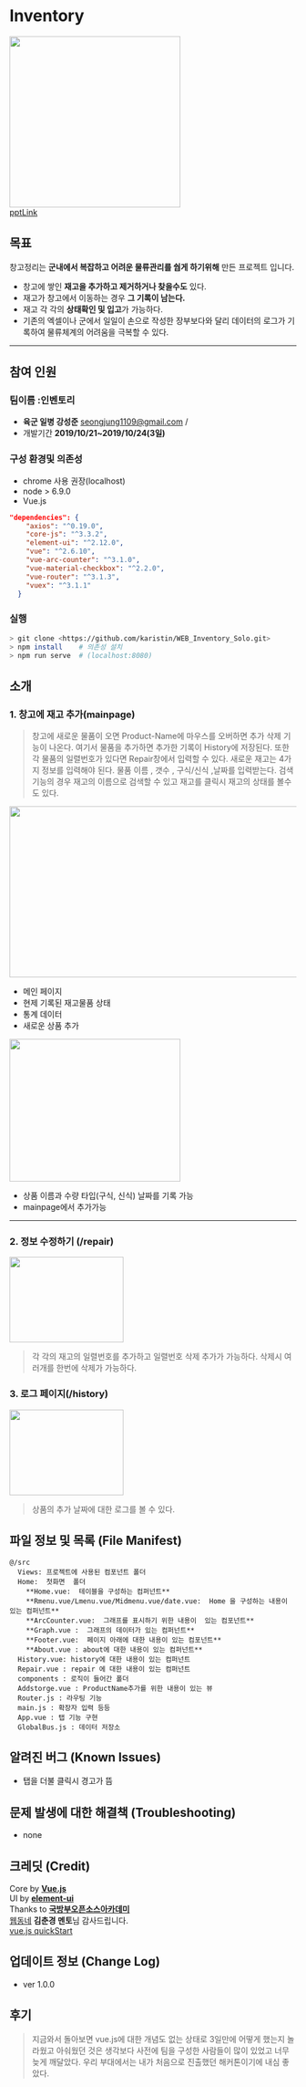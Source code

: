 # Inventory

<image src = "./image/erp.jpg"
width=300
height =300>  
[pptLink](https://github.com/karistin/WEB_Inventory_Solo/blob/master/InventoryPPT.pptx)

## 목표

창고정리는 **군내에서 복잡하고 어려운 물류관리를 쉅게 하기위해** 만든 프로젝트 입니다.

- 창고에 쌓인 **재고을 추가하고 제거하거나 찾을수도** 있다.
- 재고가 창고에서 이동하는 경우 **그 기록이 남는다.**
- 재고 각 각의 **상태확인 및 입고**가 가능하다.
- 기존의 엑셀이나 군에서 일일이 손으로 작성한 장부보다와 달리 데이터의 로그가 기록하여 물류체계의 어려움을 극복할 수 있다.  

---

## 참여 인원

### 팀이름 :인벤토리

- **육군 일병 강성준**  seongjung1109@gmail.com /
- 개발기간  **2019/10/21~2019/10/24(3일)**

### 구성 환경및 의존성

- chrome 사용 권장(localhost)
- node > 6.9.0
- Vue.js

```json
"dependencies": {
    "axios": "^0.19.0",
    "core-js": "^3.3.2",
    "element-ui": "^2.12.0",
    "vue": "^2.6.10",
    "vue-arc-counter": "^3.1.0",
    "vue-material-checkbox": "^2.2.0",
    "vue-router": "^3.1.3",
    "vuex": "^3.1.1"
  }
```

### 실행

``` bash
> git clone <https://github.com/karistin/WEB_Inventory_Solo.git>
> npm install    # 의존성 설치
> npm run serve  # (localhost:8080)
```

## 소개

### 1. 창고에 재고 추가(mainpage)

> 창고에 새로운 물품이 오면 Product-Name에 마우스를 오버하면 추가 삭제 기능이 나온다. 여기서 물품을 추가하면 추가한 기록이 History에 저장된다. 또한 각 물품의 일렬번호가 있다면 Repair창에서 입력할 수 있다. 새로운 재고는 4가지 정보를 입력해야 된다. 물품 이름 , 갯수 , 구식/신식 ,날짜를 입력받는다. 검색 기능의 경우 재고의 이름으로 검색할 수 있고 재고를 클릭시 재고의 상태를 볼수도 있다.

<image src = "./image/mainpage.jpg"
width=600
height =300>

- 메인 페이지  
- 현제 기록된 재고물품 상태
- 통계 데이터
- 새로운 상품 추가  

<image src = "./image/add.jpg"
width=300
height =250>

- 상품 이름과 수량 타입(구식, 신식) 날짜를 기록 가능
- mainpage에서 추가가능  

---  

### 2. 정보 수정하기 (/repair)

<image src = "./image/repair.jpg"
width=200
height =150>

> 각 각의 재고의 일렬번호를 추가하고 일렬번호 삭제 추가가 가능하다. 삭제시 여러개를 한번에 삭제가 가능하다.

### 3. 로그 페이지(/history)

<image src = "./image/history.jpg"
width=200
height =150>

> 상품의 추가 날짜에 대한 로그를 볼 수 있다.  

## 파일 정보 및 목록 (File Manifest)

    @/src
      Views: 프로젝트에 사용된 컴포넌트 폴더
      Home:  첫화면  폴더  
        **Home.vue:  테이블을 구성하는 컴퍼넌트**
        **Rmenu.vue/Lmenu.vue/Midmenu.vue/date.vue:  Home 을 구성하는 내용이 있는 컴퍼넌트**
        **ArcCounter.vue:  그래프를 표시하기 위한 내용이  있는 컴포넌트**
        **Graph.vue :  그래프의 데이터가 있는 컴퍼넌트**
        **Footer.vue:  페이지 아래에 대한 내용이 있는 컴포넌트**
        **About.vue : about에 대한 내용이 있는 컴퍼넌트**
      History.vue: history에 대한 내용이 있는 컴퍼넌트
      Repair.vue : repair 에 대한 내용이 있는 컴퍼넌트
      components : 로직이 들어간 폴더
      Addstorge.vue : ProductName추가를 위한 내용이 있는 뷰
      Router.js : 라우팅 기능
      main.js : 확장자 입력 등등
      App.vue : 탭 기능 구현
      GlobalBus.js : 데이터 저장소

## 알려진 버그 (Known Issues)

- 탭을 더불 클릭시 경고가 뜸

## 문제 발생에 대한 해결책 (Troubleshooting)

- none  

## 크레딧 (Credit)

Core by **[Vue.js](https://vuejs.org/)**  
UI by **[element-ui](https://element.eleme.io/)**  
Thanks to **[국방부오픈소스아카데미](https://osam.kr/)**  
[웹동네](http://webdongne.com) **김춘경 멘토**님 감사드립니다.  
[vue.js quickStart](https://github.com/stepanowon/vuejs_book_2nd)

## 업데이트 정보 (Change Log)

- ver 1.0.0

## 후기

> 지금와서 돌아보면 vue.js에 대한 개념도 없는 상태로 3일만에 어떻게 했는지 놀라웠고 아숴웠던 것은 생각보다 사전에 팀을 구성한 사람들이 많이 있었고 너무 늦게 깨달았다. 우리 부대에서는 내가 처음으로 진출했던 해커톤이기에 내심 좋았다.  

